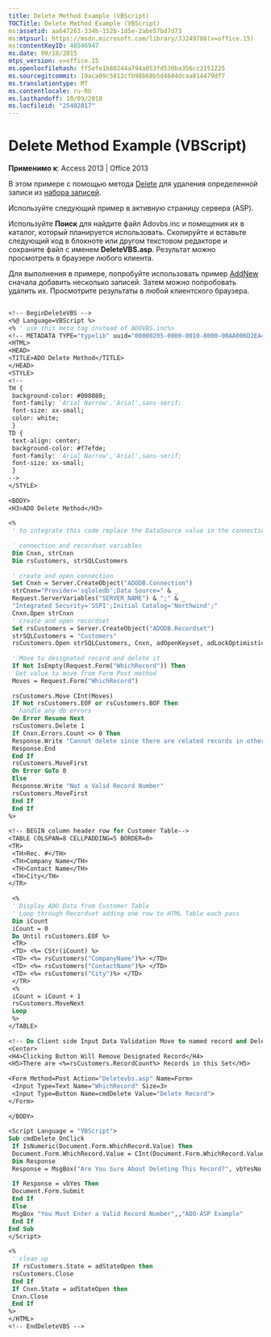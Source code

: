 ```yaml
---
title: Delete Method Example (VBScript)
TOCTitle: Delete Method Example (VBScript)
ms:assetid: aa647263-334b-152b-1d5e-2abe57bd7d73
ms:mtpsurl: https://msdn.microsoft.com/library/JJ249788(v=office.15)
ms:contentKeyID: 48546947
ms.date: 09/18/2015
mtps_version: v=office.15
ms.openlocfilehash: ff5efe1b88244a794a053fd530ba356cc2151225
ms.sourcegitcommit: 19aca09c5812cfb98b68b5d4604dcaa814479df7
ms.translationtype: MT
ms.contentlocale: ru-RU
ms.lasthandoff: 10/09/2018
ms.locfileid: "25482817"
---
```

# <a name="delete-method-example-vbscript"></a>Delete Method Example (VBScript)


**Применимо к**: Access 2013 | Office 2013

В этом примере с помощью метода [Delete](delete-method-ado-recordset.md) для удаления определенной записи из [набора записей](recordset-object-ado.md).

Используйте следующий пример в активную страницу сервера (ASP).

Используйте **Поиск** для найдите файл Adovbs.inc и помещения их в каталог, который планируется использовать. Скопируйте и вставьте следующий код в блокноте или другом текстовом редакторе и сохраните файл с именем **DeleteVBS.asp**. Результат можно просмотреть в браузере любого клиента.

Для выполнения в примере, попробуйте использовать пример [AddNew](addnew-method-example-vbscript.md) сначала добавить несколько записей. Затем можно попробовать удалить их. Просмотрите результаты в любой клиентского браузера.

```vb 
 
<!-- BeginDeleteVBS --> 
<%@ Language=VBScript %> 
<% ' use this meta tag instead of ADOVBS.inc%> 
<!-- METADATA TYPE="typelib" uuid="00000205-0000-0010-8000-00AA006D2EA4" --> 
<HTML> 
<HEAD> 
<TITLE>ADO Delete Method</TITLE> 
</HEAD> 
<STYLE> 
<!-- 
TH { 
 background-color: #008080; 
 font-family: 'Arial Narrow','Arial',sans-serif; 
 font-size: xx-small; 
 color: white; 
 } 
TD { 
 text-align: center; 
 background-color: #f7efde; 
 font-family: 'Arial Narrow','Arial',sans-serif; 
 font-size: xx-small; 
 } 
--> 
</STYLE> 
 
<BODY> 
<H3>ADO Delete Method</H3> 
 
<% 
 ' to integrate this code replace the DataSource value in the connection string 
 
 ' connection and recordset variables 
 Dim Cnxn, strCnxn 
 Dim rsCustomers, strSQLCustomers 
 
 ' create and open connection 
 Set Cnxn = Server.CreateObject("ADODB.Connection") 
 strCnxn="Provider='sqloledb';Data Source=" & _ 
 Request.ServerVariables("SERVER_NAME") & ";" & _ 
 "Integrated Security='SSPI';Initial Catalog='Northwind';" 
 Cnxn.Open strCnxn 
 ' create and open recordset 
 Set rsCustomers = Server.CreateObject("ADODB.Recordset") 
 strSQLCustomers = "Customers" 
 rsCustomers.Open strSQLCustomers, Cnxn, adOpenKeyset, adLockOptimistic, adCmdTable 
 
 ' Move to designated record and delete it 
 If Not IsEmpty(Request.Form("WhichRecord")) Then 
 'Get value to move from Form Post method 
 Moves = Request.Form("WhichRecord") 
 
 rsCustomers.Move CInt(Moves) 
 If Not rsCustomers.EOF or rsCustomers.BOF Then 
 ' handle any db errors 
 On Error Resume Next 
 rsCustomers.Delete 1 
 If Cnxn.Errors.Count <> 0 Then 
 Response.Write "Cannot delete since there are related records in other tables." 
 Response.End 
 End If 
 rsCustomers.MoveFirst 
 On Error GoTo 0 
 Else 
 Response.Write "Not a Valid Record Number" 
 rsCustomers.MoveFirst 
 End If 
 End If 
%> 
 
<!-- BEGIN column header row for Customer Table--> 
<TABLE COLSPAN=8 CELLPADDING=5 BORDER=0> 
<TR> 
 <TH>Rec. #</TH> 
 <TH>Company Name</TH> 
 <TH>Contact Name</TH> 
 <TH>City</TH> 
</TR> 
 
 <% 
 ' Display ADO Data from Customer Table 
 ' Loop through Recordset adding one row to HTML Table each pass 
 Dim iCount 
 iCount = 0 
 Do Until rsCustomers.EOF %> 
 <TR> 
 <TD> <%= CStr(iCount) %> 
 <TD> <%= rsCustomers("CompanyName")%> </TD> 
 <TD> <%= rsCustomers("ContactName")%> </TD> 
 <TD> <%= rsCustomers("City")%> </TD> 
 </TR> 
 <% 
 iCount = iCount + 1 
 rsCustomers.MoveNext 
 Loop 
 %> 
</TABLE> 
 
<!-- Do Client side Input Data Validation Move to named record and Delete it --> 
<Center> 
<H4>Clicking Button Will Remove Designated Record</H4> 
<H5>There are <%=rsCustomers.RecordCount%> Records in this Set</H5> 
 
<Form Method=Post Action="Deletevbs.asp" Name=Form> 
 <Input Type=Text Name="WhichRecord" Size=3> 
 <Input Type=Button Name=cmdDelete Value="Delete Record"> 
</Form> 
 
</BODY> 
 
<Script Language = "VBScript"> 
Sub cmdDelete_OnClick 
 If IsNumeric(Document.Form.WhichRecord.Value) Then 
 Document.Form.WhichRecord.Value = CInt(Document.Form.WhichRecord.Value) 
 Dim Response 
 Response = MsgBox("Are You Sure About Deleting This Record?", vbYesNo, "ADO-ASP Example") 
 
 If Response = vbYes Then 
 Document.Form.Submit 
 End If 
 Else 
 MsgBox "You Must Enter a Valid Record Number",,"ADO-ASP Example" 
 End If 
End Sub 
</Script> 
 
<% 
 ' clean up 
 If rsCustomers.State = adStateOpen then 
 rsCustomers.Close 
 End If 
 If Cnxn.State = adStateOpen then 
 Cnxn.Close 
 End If 
%> 
</HTML> 
<!-- EndDeleteVBS --> 
```

